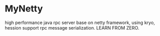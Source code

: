 # MyNetty
high performance java rpc server base on netty framework, using kryo, hession support rpc message serialization. LEARN FROM ZERO.